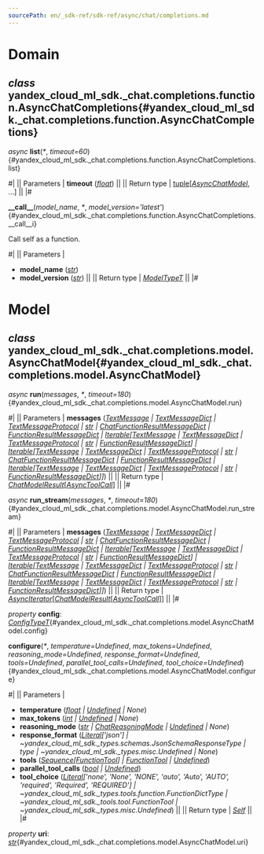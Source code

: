 ```yaml
---
sourcePath: en/_sdk-ref/sdk-ref/async/chat/completions.md
---
```

# Domain

## *class* yandex\_cloud\_ml\_sdk.\_chat.completions.function.**AsyncChatCompletions**{#yandex_cloud_ml_sdk._chat.completions.function.AsyncChatCompletions}

*async* **list**(*<span title="Keyword-only parameters separator (PEP 3102)">\*</span>*, *timeout=60*){#yandex_cloud_ml_sdk._chat.completions.function.AsyncChatCompletions.list}

#|
|| Parameters | **timeout** ([*float*](https://docs.python.org/3/library/functions.html#float)) ||
|| Return type | [tuple](https://docs.python.org/3/library/stdtypes.html#tuple)[[*AsyncChatModel*](#yandex_cloud_ml_sdk._chat.completions.model.AsyncChatModel), …] ||
|#

**\_\_call\_\_**(*model\_name*, *<span title="Keyword-only parameters separator (PEP 3102)">\*</span>*, *model\_version='latest'*){#yandex_cloud_ml_sdk._chat.completions.function.AsyncChatCompletions.__call__i}

Call self as a function.

#|
|| Parameters | 

- **model\_name** ([*str*](https://docs.python.org/3/library/stdtypes.html#str))
- **model\_version** ([*str*](https://docs.python.org/3/library/stdtypes.html#str)) ||
|| Return type | [*ModelTypeT*](../../types/other.md#yandex_cloud_ml_sdk._types.model.ModelTypeT) ||
|#

# Model

## *class* yandex\_cloud\_ml\_sdk.\_chat.completions.model.**AsyncChatModel**{#yandex_cloud_ml_sdk._chat.completions.model.AsyncChatModel}

*async* **run**(*messages*, *<span title="Keyword-only parameters separator (PEP 3102)">\*</span>*, *timeout=180*){#yandex_cloud_ml_sdk._chat.completions.model.AsyncChatModel.run}

#|
|| Parameters | **messages** ([*TextMessage*](../../types/message.md#yandex_cloud_ml_sdk._types.message.TextMessage) *\|* [*TextMessageDict*](../../types/message.md#yandex_cloud_ml_sdk._types.message.TextMessageDict) *\|* [*TextMessageProtocol*](../../types/message.md#yandex_cloud_ml_sdk._types.message.TextMessageProtocol) *\|* [*str*](https://docs.python.org/3/library/stdtypes.html#str) *\|* [*ChatFunctionResultMessageDict*](../../types/message.md#yandex_cloud_ml_sdk._chat.completions.message.ChatFunctionResultMessageDict) *\|* [*FunctionResultMessageDict*](../../types/message.md#yandex_cloud_ml_sdk._models.completions.message.FunctionResultMessageDict) *\|* [*Iterable*](https://docs.python.org/3/library/collections.abc.html#collections.abc.Iterable)*[*[*TextMessage*](../../types/message.md#yandex_cloud_ml_sdk._types.message.TextMessage) *\|* [*TextMessageDict*](../../types/message.md#yandex_cloud_ml_sdk._types.message.TextMessageDict) *\|* [*TextMessageProtocol*](../../types/message.md#yandex_cloud_ml_sdk._types.message.TextMessageProtocol) *\|* [*str*](https://docs.python.org/3/library/stdtypes.html#str) *\|* [*FunctionResultMessageDict*](../../types/message.md#yandex_cloud_ml_sdk._models.completions.message.FunctionResultMessageDict)*] \|* [*Iterable*](https://docs.python.org/3/library/collections.abc.html#collections.abc.Iterable)*[*[*TextMessage*](../../types/message.md#yandex_cloud_ml_sdk._types.message.TextMessage) *\|* [*TextMessageDict*](../../types/message.md#yandex_cloud_ml_sdk._types.message.TextMessageDict) *\|* [*TextMessageProtocol*](../../types/message.md#yandex_cloud_ml_sdk._types.message.TextMessageProtocol) *\|* [*str*](https://docs.python.org/3/library/stdtypes.html#str) *\|* [*ChatFunctionResultMessageDict*](../../types/message.md#yandex_cloud_ml_sdk._chat.completions.message.ChatFunctionResultMessageDict) *\|* [*FunctionResultMessageDict*](../../types/message.md#yandex_cloud_ml_sdk._models.completions.message.FunctionResultMessageDict) *\|* [*Iterable*](https://docs.python.org/3/library/collections.abc.html#collections.abc.Iterable)*[*[*TextMessage*](../../types/message.md#yandex_cloud_ml_sdk._types.message.TextMessage) *\|* [*TextMessageDict*](../../types/message.md#yandex_cloud_ml_sdk._types.message.TextMessageDict) *\|* [*TextMessageProtocol*](../../types/message.md#yandex_cloud_ml_sdk._types.message.TextMessageProtocol) *\|* [*str*](https://docs.python.org/3/library/stdtypes.html#str) *\|* [*FunctionResultMessageDict*](../../types/message.md#yandex_cloud_ml_sdk._models.completions.message.FunctionResultMessageDict)*]]*) ||
|| Return type | [*ChatModelResult*](../../types/model_results.md#yandex_cloud_ml_sdk._chat.completions.result.ChatModelResult)[[*AsyncToolCall*](../tools.md#yandex_cloud_ml_sdk._tools.tool_call.AsyncToolCall)] ||
|#

*async* **run\_stream**(*messages*, *<span title="Keyword-only parameters separator (PEP 3102)">\*</span>*, *timeout=180*){#yandex_cloud_ml_sdk._chat.completions.model.AsyncChatModel.run_stream}

#|
|| Parameters | **messages** ([*TextMessage*](../../types/message.md#yandex_cloud_ml_sdk._types.message.TextMessage) *\|* [*TextMessageDict*](../../types/message.md#yandex_cloud_ml_sdk._types.message.TextMessageDict) *\|* [*TextMessageProtocol*](../../types/message.md#yandex_cloud_ml_sdk._types.message.TextMessageProtocol) *\|* [*str*](https://docs.python.org/3/library/stdtypes.html#str) *\|* [*ChatFunctionResultMessageDict*](../../types/message.md#yandex_cloud_ml_sdk._chat.completions.message.ChatFunctionResultMessageDict) *\|* [*FunctionResultMessageDict*](../../types/message.md#yandex_cloud_ml_sdk._models.completions.message.FunctionResultMessageDict) *\|* [*Iterable*](https://docs.python.org/3/library/collections.abc.html#collections.abc.Iterable)*[*[*TextMessage*](../../types/message.md#yandex_cloud_ml_sdk._types.message.TextMessage) *\|* [*TextMessageDict*](../../types/message.md#yandex_cloud_ml_sdk._types.message.TextMessageDict) *\|* [*TextMessageProtocol*](../../types/message.md#yandex_cloud_ml_sdk._types.message.TextMessageProtocol) *\|* [*str*](https://docs.python.org/3/library/stdtypes.html#str) *\|* [*FunctionResultMessageDict*](../../types/message.md#yandex_cloud_ml_sdk._models.completions.message.FunctionResultMessageDict)*] \|* [*Iterable*](https://docs.python.org/3/library/collections.abc.html#collections.abc.Iterable)*[*[*TextMessage*](../../types/message.md#yandex_cloud_ml_sdk._types.message.TextMessage) *\|* [*TextMessageDict*](../../types/message.md#yandex_cloud_ml_sdk._types.message.TextMessageDict) *\|* [*TextMessageProtocol*](../../types/message.md#yandex_cloud_ml_sdk._types.message.TextMessageProtocol) *\|* [*str*](https://docs.python.org/3/library/stdtypes.html#str) *\|* [*ChatFunctionResultMessageDict*](../../types/message.md#yandex_cloud_ml_sdk._chat.completions.message.ChatFunctionResultMessageDict) *\|* [*FunctionResultMessageDict*](../../types/message.md#yandex_cloud_ml_sdk._models.completions.message.FunctionResultMessageDict) *\|* [*Iterable*](https://docs.python.org/3/library/collections.abc.html#collections.abc.Iterable)*[*[*TextMessage*](../../types/message.md#yandex_cloud_ml_sdk._types.message.TextMessage) *\|* [*TextMessageDict*](../../types/message.md#yandex_cloud_ml_sdk._types.message.TextMessageDict) *\|* [*TextMessageProtocol*](../../types/message.md#yandex_cloud_ml_sdk._types.message.TextMessageProtocol) *\|* [*str*](https://docs.python.org/3/library/stdtypes.html#str) *\|* [*FunctionResultMessageDict*](../../types/message.md#yandex_cloud_ml_sdk._models.completions.message.FunctionResultMessageDict)*]]*) ||
|| Return type | [*AsyncIterator*](https://docs.python.org/3/library/collections.abc.html#collections.abc.AsyncIterator)[[*ChatModelResult*](../../types/model_results.md#yandex_cloud_ml_sdk._chat.completions.result.ChatModelResult)[[*AsyncToolCall*](../tools.md#yandex_cloud_ml_sdk._tools.tool_call.AsyncToolCall)]] ||
|#

*property* **config**\: *[ConfigTypeT](../../types/other.md#yandex_cloud_ml_sdk._types.model.ConfigTypeT)*{#yandex_cloud_ml_sdk._chat.completions.model.AsyncChatModel.config}

**configure**(*<span title="Keyword-only parameters separator (PEP 3102)">\*</span>*, *temperature=Undefined*, *max\_tokens=Undefined*, *reasoning\_mode=Undefined*, *response\_format=Undefined*, *tools=Undefined*, *parallel\_tool\_calls=Undefined*, *tool\_choice=Undefined*){#yandex_cloud_ml_sdk._chat.completions.model.AsyncChatModel.configure}

#|
|| Parameters | 

- **temperature** ([*float*](https://docs.python.org/3/library/functions.html#float) *\|* [*Undefined*](../../types/other.md#yandex_cloud_ml_sdk._types.misc.Undefined) *\| None*)
- **max\_tokens** ([*int*](https://docs.python.org/3/library/functions.html#int) *\|* [*Undefined*](../../types/other.md#yandex_cloud_ml_sdk._types.misc.Undefined) *\| None*)
- **reasoning\_mode** ([*str*](https://docs.python.org/3/library/stdtypes.html#str) *\|* [*ChatReasoningMode*](../../types/other.md#yandex_cloud_ml_sdk._chat.completions.config.ChatReasoningMode) *\|* [*Undefined*](../../types/other.md#yandex_cloud_ml_sdk._types.misc.Undefined) *\| None*)
- **response\_format** ([*Literal*](https://docs.python.org/3/library/typing.html#typing.Literal)*['json'] \| ~yandex\_cloud\_ml\_sdk.\_types.schemas.JsonSchemaResponseType \| type \| ~yandex\_cloud\_ml\_sdk.\_types.misc.Undefined \| None*)
- **tools** ([*Sequence*](https://docs.python.org/3/library/collections.abc.html#collections.abc.Sequence)*[*[*FunctionTool*](../../types/tools.md#yandex_cloud_ml_sdk._tools.tool.FunctionTool)*] \|* [*FunctionTool*](../../types/tools.md#yandex_cloud_ml_sdk._tools.tool.FunctionTool) *\|* [*Undefined*](../../types/other.md#yandex_cloud_ml_sdk._types.misc.Undefined))
- **parallel\_tool\_calls** ([*bool*](https://docs.python.org/3/library/functions.html#bool) *\|* [*Undefined*](../../types/other.md#yandex_cloud_ml_sdk._types.misc.Undefined))
- **tool\_choice** ([*Literal*](https://docs.python.org/3/library/typing.html#typing.Literal)*['none', 'None', 'NONE', 'auto', 'Auto', 'AUTO', 'required', 'Required', 'REQUIRED'] \| ~yandex\_cloud\_ml\_sdk.\_types.tools.function.FunctionDictType \| ~yandex\_cloud\_ml\_sdk.\_tools.tool.FunctionTool \| ~yandex\_cloud\_ml\_sdk.\_types.misc.Undefined*) ||
|| Return type | [*Self*](https://docs.python.org/3/library/typing.html#typing.Self) ||
|#

*property* **uri**\: *[str](https://docs.python.org/3/library/stdtypes.html#str)*{#yandex_cloud_ml_sdk._chat.completions.model.AsyncChatModel.uri}